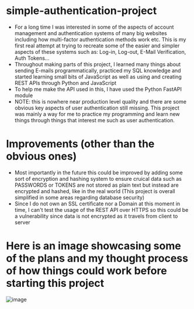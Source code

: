# simple-authentication-project
* For a long time I was interested in some of the aspects of account management and authentication systems of many big websites including how multi-factor authentication methods work etc. This is my first real attempt at trying to recreate some of the easier and simpler aspects of these systems such as: Log-in, Log-out, E-Mail Verification, Auth Tokens...
* Throughout making parts of this project, I learned many things about sending E-mails programmatically, practiced my SQL knowledge and started learning small bits of JavaScript as well as using and creating REST APIs through Python and JavaScript
* To help me make the API used in this, I have used the Python FastAPI module
* NOTE: this is nowhere near production level quality and there are some obvious key aspects of user authentication still missing. This project was mainly a way for me to practice my programming and learn new things through things that interest me such as user authentication.

# Improvements (other than the obvious ones)
* Most importantly in the future this could be improved by adding some sort of encryption and hashing system to ensure cruical data such as PASSWORDS or TOKENS are not stored as plain text but instead are encrypted and hashed, like in the real world (This project is overall simplified in some areas regarding database security)
* Since I do not own an SSL certificate nor a Domain at this moment in time, I can't test the usage of the REST API over HTTPS so this could be a vulnerability since data is not encrypted as it travels from client to server

# Here is an image showcasing some of the plans and my thought process of how things could work before starting this project
![image](https://github.com/user-attachments/assets/e196148a-b942-471f-a4f4-a5819048f7c3)

